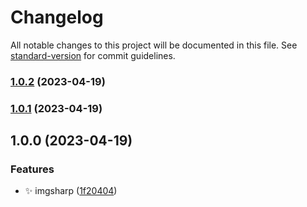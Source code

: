 # Changelog

All notable changes to this project will be documented in this file. See [standard-version](https://github.com/conventional-changelog/standard-version) for commit guidelines.

### [1.0.2](https://github.com/shayeLee/imgsharp/compare/v1.0.1...v1.0.2) (2023-04-19)

### [1.0.1](https://github.com/shayeLee/imgsharp/compare/v1.0.0...v1.0.1) (2023-04-19)

## 1.0.0 (2023-04-19)


### Features

* ✨ imgsharp ([1f20404](https://github.com/shayeLee/imgsharp/commit/1f20404e536191363d152643a86bf2766bc86216))
